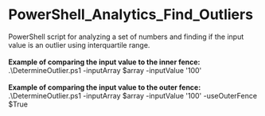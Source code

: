 # PowerShell_Analytics_Find_Outliers
PowerShell script for analyzing a set of numbers and finding if the input value is an outlier using interquartile range.
</br>
</br>
**Example of comparing the input value to the inner fence:**
</br>
.\DetermineOutlier.ps1 -inputArray $array -inputValue '100'
</br>
</br>
**Example of comparing the input value to the outer fence:**
</br>
.\DetermineOutlier.ps1 -inputArray $array -inputValue '100' -useOuterFence $True
